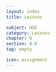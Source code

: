 ```yaml
---
layout: index
title: Lessons

subject: HSE
category: Lessons
chapter: 0
section: 0.0
tag: empty

icon: assignment
---
```

